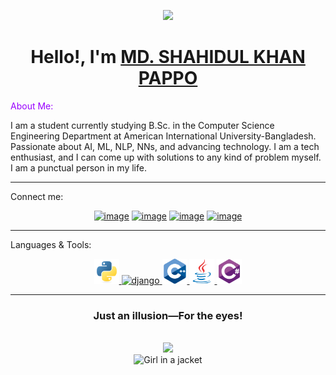 <p align="center"><img src="https://img.freepik.com/free-vector/artificial-intelligence-concept-twitch-banner_23-2150395167.jpg?w=1380&t=st=1690385632~exp=1690386232~hmac=57c1ce781ea356f919181ab253eb4120bb8cce57f90f7e6e5b5d75c3dfb7d808"></p>

<h1 align="center">Hello!, I'm <a href="https://github.com/Pappokhan">MD. SHAHIDUL KHAN PAPPO<a></h1>
  
<font color="#9900FF">About Me:</font>

I am a student currently studying B.Sc. in the Computer Science Engineering Department at American International University-Bangladesh. Passionate about AI, ML, NLP, NNs, and advancing technology. I am a tech enthusiast, and I can come up with solutions to any kind of problem myself. I am a punctual person in my life.

---

Connect me:
<div align="center">

[![image](https://img.shields.io/badge/LinkedIn-0077B5?style=for-the-badge&logo=linkedin&logoColor=white)](https://www.facebook.com/Pappukhan.0101/)
[![image](https://img.shields.io/badge/Facebook-1877F2?style=for-the-badge&logo=facebook&logoColor=white)](https://www.linkedin.com/in/iampappokhan/)
[![image](https://img.shields.io/badge/Instagram-D14836?style=for-the-badge&logo=instagram&logoColor=white)](https://www.instagram.com/iampappokhan/)
[![image](https://img.shields.io/badge/kaggle-0077B5?style=for-the-badge&logo=kaggle&logoColor=white)](https://www.kaggle.com/mdshahidulkhanpappo)


</div>

---

Languages & Tools:


<div align="center">
  <a href="https://www.python.org" target="_blank" rel="noreferrer">
    <img src="https://raw.githubusercontent.com/devicons/devicon/master/icons/python/python-original.svg" alt="python" width="40" height="40"/>
  </a>
  <a href="https://www.djangoproject.com/" target="_blank" rel="noreferrer">
    <img src="https://cdn.worldvectorlogo.com/logos/django.svg" alt="django" width="40" height="40"/>
  </a>
  <a href="https://www.cprogramming.com/" target="_blank" rel="noreferrer">
    <img src="https://raw.githubusercontent.com/devicons/devicon/master/icons/cplusplus/cplusplus-original.svg" alt="cplusplus" width="40" height="40"/>
  </a>
  <a href="https://www.java.com" target="_blank" rel="noreferrer">
    <img src="https://raw.githubusercontent.com/devicons/devicon/master/icons/java/java-original.svg" alt="java" width="40" height="40"/>
  </a>
  <a href="https://www.oracle.com/" target="_blank" rel="noreferrer">
    <img src="https://raw.githubusercontent.com/devicons/devicon/master/icons/csharp/csharp-original.svg" alt="csharp" width="40" height="40"/>
  </a>
</div>



---

<div align="center">
<h3 align="center">Just an illusion—For the eyes!</h3>
  <br>
  <img src="https://www.1law.com/wp-content/uploads/2016/08/docubot.gif">
</div>

<div align="center">
  <img src="https://cdn.dribbble.com/users/298384/screenshots/3897360/lisa-dribbble.gif" alt="Girl in a jacket" width="80" height="60">
</div>
